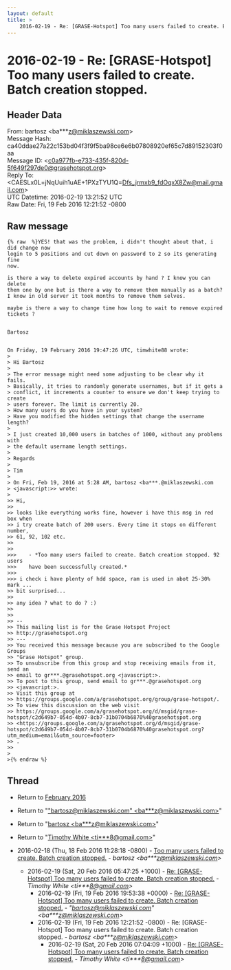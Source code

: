 ```yaml
---
layout: default
title: >
    2016-02-19 - Re: [GRASE-Hotspot] Too many users failed to create. Batch creation stopped.
---
```


# 2016-02-19 - Re: [GRASE-Hotspot] Too many users failed to create. Batch creation stopped.

## Header Data

From: bartosz \<ba***z@miklaszewski.com\><br>
Message Hash: ca40ddae27a22c153bd04f3f9f5ba98ce6e6b07808920ef65c7d89152303f0aa<br>
Message ID: \<c0a977fb-e733-435f-820d-5f649f297de0@grasehotspot.org\><br>
Reply To: \<CAESLx0L=jNqUuih1uAE+1PXzTYU1Q=Dfs_jrmxb9_fdOqxX8Zw@mail.gmail.com\><br>
UTC Datetime: 2016-02-19 13:21:52 UTC<br>
Raw Date: Fri, 19 Feb 2016 12:21:52 -0800<br>

## Raw message

```
{% raw  %}YES! that was the problem, i didn't thought about that, i did change now 
login to 5 positions and cut down on password to 2 so its generating fine 
now.

is there a way to delete expired accounts by hand ? I know you can delete 
them one by one but is there a way to remove them manually as a batch?
I know in old server it took months to remove them selves.

maybe is there a way to change time how long to wait to remove expired 
tickets ?


Bartosz


On Friday, 19 February 2016 19:47:26 UTC, timwhite88 wrote:
>
> Hi Bartosz
>
> The error message might need some adjusting to be clear why it fails. 
> Basically, it tries to randomly generate usernames, but if it gets a 
> conflict, it increments a counter to ensure we don't keep trying to create 
> users forever. The limit is currently 20.
> How many users do you have in your system?
> Have you modified the hidden settings that change the username length?
>
> I just created 10,000 users in batches of 1000, without any problems with 
> the default username length settings.
>
> Regards
>
> Tim
>
> On Fri, Feb 19, 2016 at 5:28 AM, bartosz <ba***.@miklaszewski.com 
> <javascript:>> wrote:
>
>> Hi, 
>>
>> looks like everything works fine, however i have this msg in red box when 
>> i try create batch of 200 users. Every time it stops on different number, 
>> 61, 92, 102 etc.
>>
>>
>>>    - *Too many users failed to create. Batch creation stopped. 92 users 
>>>    have been successfully created.*
>>>
>>> i check i have plenty of hdd space, ram is used in abot 25-30% mark ... 
>> bit surprised...
>>
>> any idea ? what to do ? :)
>>
>>
>> -- 
>> This mailing list is for the Grase Hotspot Project 
>> http://grasehotspot.org
>> --- 
>> You received this message because you are subscribed to the Google Groups 
>> "Grase Hotspot" group.
>> To unsubscribe from this group and stop receiving emails from it, send an 
>> email to gr***.@grasehotspot.org <javascript:>.
>> To post to this group, send email to gr***.@grasehotspot.org 
>> <javascript:>.
>> Visit this group at 
>> https://groups.google.com/a/grasehotspot.org/group/grase-hotspot/.
>> To view this discussion on the web visit 
>> https://groups.google.com/a/grasehotspot.org/d/msgid/grase-hotspot/c2d649b7-054d-4b07-8cb7-31b0704b6870%40grasehotspot.org 
>> <https://groups.google.com/a/grasehotspot.org/d/msgid/grase-hotspot/c2d649b7-054d-4b07-8cb7-31b0704b6870%40grasehotspot.org?utm_medium=email&utm_source=footer>
>> .
>>
>
>{% endraw %}
```

## Thread

+ Return to [February 2016](/archive/2016/02)

+ Return to "["bartosz@miklaszewski.com" <ba***z<span>@</span>miklaszewski.com>](/authors/ba___z_at_miklaszewski_com)"
+ Return to "[bartosz <ba***z<span>@</span>miklaszewski.com>](/authors/ba___z_at_miklaszewski_com)"
+ Return to "[Timothy White <ti***8<span>@</span>gmail.com>](/authors/ti___8_at_gmail_com)"

+ 2016-02-18 (Thu, 18 Feb 2016 11:28:18 -0800) - [Too many users failed to create. Batch creation stopped.](/archive/2016/02/fdecf34b1acba169c2a1ff501d15ce5028af0543f47d0d9310887f9c3210633b) - _bartosz \<ba***z@miklaszewski.com\>_
  + 2016-02-19 (Sat, 20 Feb 2016 05:47:25 +1000) - [Re: [GRASE-Hotspot] Too many users failed to create. Batch creation stopped.](/archive/2016/02/c437cba9172c059fdeefc0f2312faa4f11190a9a6a363a8b59c889d582f1d569) - _Timothy White \<ti***8@gmail.com\>_
    + 2016-02-19 (Fri, 19 Feb 2016 19:53:38 +0000) - [Re: [GRASE-Hotspot] Too many users failed to create. Batch creation stopped.](/archive/2016/02/6e84c8fc2803c36661d77ef40a1548dfb592c122f508c0ec5a47960af739e1d2) - _"bartosz@miklaszewski.com" \<ba***z@miklaszewski.com\>_
    + 2016-02-19 (Fri, 19 Feb 2016 12:21:52 -0800) - Re: [GRASE-Hotspot] Too many users failed to create. Batch creation stopped. - _bartosz \<ba***z@miklaszewski.com\>_
      + 2016-02-19 (Sat, 20 Feb 2016 07:04:09 +1000) - [Re: [GRASE-Hotspot] Too many users failed to create. Batch creation stopped.](/archive/2016/02/808bd794a3366e639276773393ddd06c2589a0edff94fdfe37c3250d7cc77143) - _Timothy White \<ti***8@gmail.com\>_

